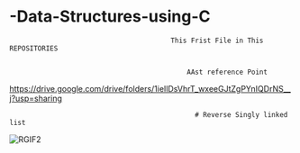 # -Data-Structures-using-C

                                            This Frist File in This REPOSITORIES


                                                AAst reference Point
https://drive.google.com/drive/folders/1ieIlDsVhrT_wxeeGJtZgPYnIQDrNS__j?usp=sharing


                                                  # Reverse Singly linked list
![RGIF2](https://user-images.githubusercontent.com/39864308/73269719-04617200-41e6-11ea-8cfc-00130779ddac.gif)
